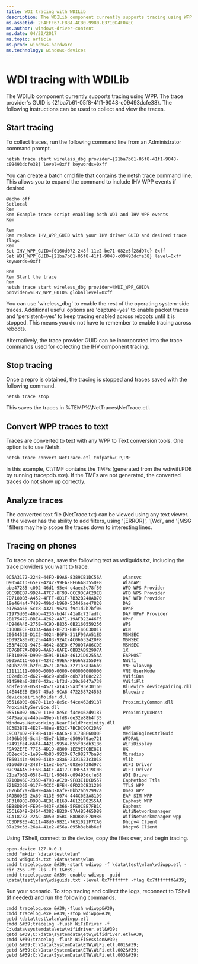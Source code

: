 ```yaml
---
title: WDI tracing with WDILib
description: The WDILib component currently supports tracing using WPP. The trace provider's GUID is 21ba7b61-05f8-41f1-9048-c09493dcfe38 . The following instructions can be used to collect and view the traces.
ms.assetid: 2F4FFF67-F88A-4CB0-9980-E3710D4F04EC
ms.author: windows-driver-content
ms.date: 04/20/2017
ms.topic: article
ms.prod: windows-hardware
ms.technology: windows-devices
---
```


# WDI tracing with WDILib


The WDILib component currently supports tracing using WPP. The trace provider's GUID is {21ba7b61-05f8-41f1-9048-c09493dcfe38}. The following instructions can be used to collect and view the traces.

## Start tracing


To collect traces, run the following command line from an Administrator command prompt.

```
netsh trace start wireless_dbg provider={21ba7b61-05f8-41f1-9048-c09493dcfe38} level=0xff keywords=0xff
```

You can create a batch cmd file that contains the netsh trace command line. This allows you to expand the command to include IHV WPP events if desired.

```
@echo off
Setlocal
Rem
Rem Example trace script enabling both WDI and IHV WPP events
Rem

Rem
Rem replace IHV_WPP_GUID with your IHV driver GUID and desired trace flags
Rem
Set IHV_WPP_GUID={0160d072-248f-11e2-be71-082e5f28d97c} 0xff 
Set WDI_WPP_GUID={21ba7b61-05f8-41f1-9048-c09493dcfe38} level=0xff keywords=0xff

Rem
Rem Start the trace
Rem 
netsh trace start wireless_dbg provider=%WDI_WPP_GUID% provider=%IHV_WPP_GUID% globallevel=0xff
```

You can use 'wireless\_dbg' to enable the rest of the operating system-side traces. Additional useful options are 'capture=yes' to enable packet traces and 'persistent=yes' to keep tracing enabled across reboots until it is stopped. This means you do not have to remember to enable tracing across reboots.

Alternatively, the trace provider GUID can be incorporated into the trace commands used for collecting the IHV component tracing.

## Stop tracing


Once a repro is obtained, the tracing is stopped and traces saved with the following command.

```
netsh trace stop
```

This saves the traces in %TEMP%\\NetTraces\\NetTrace.etl.

## Convert WPP traces to text


Traces are converted to text with any WPP to Text conversion tools. One option is to use Netsh.

```
netsh trace convert NetTrace.etl tmfpath=C:\TMF
```

In this example, C:\\TMF contains the TMFs (generated from the wdiwifi.PDB by running tracepdb.exe). If the TMFs are not generated, the converted traces do not show up correctly.

## Analyze traces


The converted text file (NetTrace.txt) can be viewed using any text viewer. If the viewer has the ability to add filters, using '\[ERROR\]', '\[Wdi', and '\[MSG ' filters may help scope the traces down to interesting lines.

## Tracing on phones


To trace on phones, save the following text as wdiguids.txt, including the trace providers you want to trace.

```
0C5A3172-2248-44FD-B9A6-8389CB1DC56A        wlansvc
D905AC1D-65E7-4242-99EA-FE66A8355DF8        WlanAPI
abe47285-c002-46d1-95e4-c4aec3c78f50        WFD WPS Provider
9CC9BEB7-9D24-47C7-8F9D-CCC9DCAC29EB        WFD WPS Provider
7D7180B3-A452-4FFF-8D1F-7B32B248AB70        DAF WFD Provider
19e464a4-7408-49bd-b960-53446ae47820        DAS
e176aa66-5cc8-4321-9624-f9c1d2b7bf06        UPnP
71975d00-46bb-4236-bd4f-41a8c72fadfc        DAF UPnP Provider
2B175479-BBE4-4262-AA71-19AFB22A46F5        UPnP
4D946A46-275B-4C9D-B835-0B2160559256        WPS
C100BECE-D33A-4A4B-BF23-BBEF4663D017        WCN
20644520-D1C2-4024-B6F6-311F99AA51ED        MSMSEC
ED092A80-0125-4403-92AC-4C06632420F8        MSMSEC
253F4CD1-9475-4642-88E0-6790D7A86CDE        MSMSEC
7076BF7A-DB99-4A63-8AFE-0BB2AB92997A        1X
5F31090B-D990-4E91-B16D-46121D0255AA        EAPHOST
D905AC1C-65E7-4242-99EA-FE66A8355DF8        NWifi
e49b27dd-b2f0-4571-8c6a-3271a3a3a6b9        VNE wlanvmp
11111111-0000-0000-0000-000000000000        VNE UserMode
c02edc8d-d627-46c9-abd9-c8b78f88c223        VWifiBus
914598a6-28f0-42ac-bf3d-a29c6047a739        VWifiFlt
ad8fe36a-0581-4571-a143-5a3f93e30160        Bluewire devicepairing.dll
14E44EEB-E037-45a5-9CA6-472258724563        Bluewire devicepairingfolder.dll
05516000-0670-11e0-8e5c-f4ce462d9187        ProximityCommon.dll ProximityService.dll
05516002-0670-11e0-8e5c-f4ce462d9187        ProximityUxHost
3475aabe-44ba-49eb-bfd8-de32e88b4f35        Windows.Networking.NearFieldProximity.dll 
8C3E3B78-4E27-48ea-B52C-7BCDC9CC2DA9        WMP 
C9C074D2-FF9B-410F-8AC6-81C7B8E60D0F        MediaEngineCtrlGuid
3496b396-5c43-45e7-b38e-d509b79ae721        WFDPAL
c7491fe4-66f4-4421-9954-b55f03db3186        WiFiDisplay
F9A92EFE-77C3-4D19-8B00-1EE9E7CBE8C1        UX
802ec45b-1e99-4b83-9920-87c98277ba9d        Miradisp
f860141e-94e0-418e-a8a6-2321623c3018        Vlib
0160d072-248f-11e2-be71-082e5f28d97c        WIFI Driver
07C9AAA5-FF6B-44CF-A417-C3BE5A719C0B        WIFI Driver
21ba7b61-05f8-41f1-9048-c09493dcfe38        WDI Driver
D710D46C-235D-4798-AC20-9F83E1DCD557        EapMethod Ttls
E21E2366-917F-4CCC-BFE4-0FD23CB31209        TTLS WPP
7076bf7a-db99-4a63-8afe-0bb2ab92997a        OneX WPP
3A9B0DE9-2A69-413E-9074-444C0E3A81D9        EAP SIM WPP
5F31090B-D990-4E91-B16D-46121D0255AA        Eaphost WPP
6EB8DB94-FE96-443F-A366-5FE0CEE7FB1C        Eaphost
E5C16D49-2464-4382-BB20-97A4B5465DB9        WifiNetworkmanager
5CA18737-22AC-4050-85BC-B8DBB9F7D986        WifiNetworkmanager wpp
CC3DF8E3-4111-48d0-9B21-7631021F7CA6        Dhcpv4 Client
07a29c3d-26a4-41e2-856a-095b3eb8b6ef        Dhcpv6 Client
```

Using TShell, connect to the device, copy the files over, and begin tracing.

```
open-device 127.0.0.1
cmdd "mkdir \data\test\wlan"
putd wdiguids.txt \data\test\wlan
cmdd tracelog.exe &#39;-start wdiwpp -f \data\test\wlan\wdiwpp.etl -cir 256 -rt -ls -ft 1&#39;
cmdd tracelog.exe &#39;-enable wdiwpp -guid \data\test\wlan\wdiguids.txt -level 0x7fffffff -flag 0x7fffffff&#39;
```

Run your scenario. To stop tracing and collect the logs, reconnect to TShell (if needed) and run the following commands.

```
cmdd tracelog.exe &#39;-flush wdiwpp&#39;
cmdd tracelog.exe &#39;-stop wdiwpp&#39;
getd \data\test\wlan\wdiwpp.etl
cmdd &#39;tracelog -flush WiFiDriver -f C:\data\systemdata\etw\wifidriver.etl&#39;
getd &#39;C:\data\systemdata\etw\wifidriver.etl&#39;
cmdd &#39;tracelog -flush WiFiSession&#39;
getd &#39;C:\Data\SystemData\ETW\WiFi.etl.001&#39;
getd &#39;C:\Data\SystemData\ETW\WiFi.etl.002&#39;
getd &#39;C:\Data\SystemData\ETW\WiFi.etl.003&#39;
```

 

 





